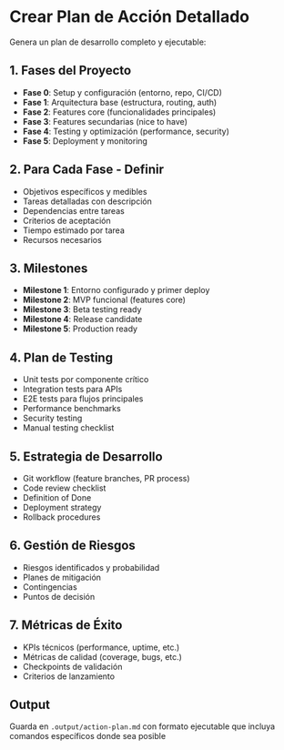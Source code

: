 # Crear Plan de Acción Detallado

Genera un plan de desarrollo completo y ejecutable:

## 1. Fases del Proyecto
- **Fase 0**: Setup y configuración (entorno, repo, CI/CD)
- **Fase 1**: Arquitectura base (estructura, routing, auth)
- **Fase 2**: Features core (funcionalidades principales)
- **Fase 3**: Features secundarias (nice to have)
- **Fase 4**: Testing y optimización (performance, security)
- **Fase 5**: Deployment y monitoring

## 2. Para Cada Fase - Definir
- Objetivos específicos y medibles
- Tareas detalladas con descripción
- Dependencias entre tareas
- Criterios de aceptación
- Tiempo estimado por tarea
- Recursos necesarios

## 3. Milestones
- **Milestone 1**: Entorno configurado y primer deploy
- **Milestone 2**: MVP funcional (features core)
- **Milestone 3**: Beta testing ready
- **Milestone 4**: Release candidate
- **Milestone 5**: Production ready

## 4. Plan de Testing
- Unit tests por componente crítico
- Integration tests para APIs
- E2E tests para flujos principales
- Performance benchmarks
- Security testing
- Manual testing checklist

## 5. Estrategia de Desarrollo
- Git workflow (feature branches, PR process)
- Code review checklist
- Definition of Done
- Deployment strategy
- Rollback procedures

## 6. Gestión de Riesgos
- Riesgos identificados y probabilidad
- Planes de mitigación
- Contingencias
- Puntos de decisión

## 7. Métricas de Éxito
- KPIs técnicos (performance, uptime, etc.)
- Métricas de calidad (coverage, bugs, etc.)
- Checkpoints de validación
- Criterios de lanzamiento

## Output
Guarda en `.output/action-plan.md` con formato ejecutable que incluya comandos específicos donde sea posible